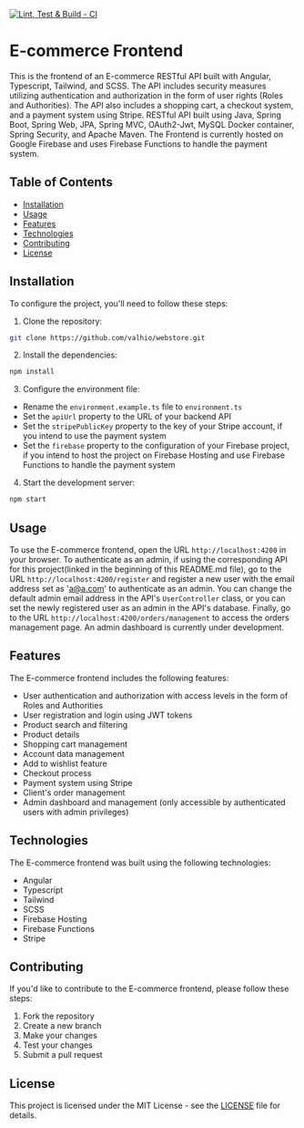 [![Lint, Test & Build - CI](https://github.com/valhio/webstore-with-api/actions/workflows/node.js.yml/badge.svg)](https://github.com/valhio/webstore-with-api/actions/workflows/node.js.yml)

# E-commerce Frontend

This is the frontend of an E-commerce RESTful API built with Angular, Typescript, Tailwind, and SCSS. The API includes security measures utilizing authentication and authorization in the form of user rights (Roles and Authorities). The API also includes a shopping cart, a checkout system, and a payment system using Stripe.
RESTful API built using Java, Spring Boot, Spring Web, JPA, Spring MVC, OAuth2-Jwt, MySQL Docker container, Spring Security, and Apache Maven.
The Frontend is currently hosted on Google Firebase and uses Firebase Functions to handle the payment system.

## Table of Contents

- [Installation](#installation)
- [Usage](#usage)
- [Features](#features)
- [Technologies](#technologies)
- [Contributing](#contributing)
- [License](#license)

## Installation

To configure the project, you'll need to follow these steps:

1. Clone the repository:
```bash
git clone https://github.com/valhio/webstore.git
```

2. Install the dependencies:
```bash
npm install
```

3. Configure the environment file:

- Rename the `environment.example.ts` file to `environment.ts`
- Set the `apiUrl` property to the URL of your backend API
- Set the `stripePublicKey` property to the key of your Stripe account, if you intend to use the payment system
- Set the `firebase` property to the configuration of your Firebase project, if you intend to host the project on Firebase Hosting and use Firebase Functions to handle the payment system

4. Start the development server:
```bash
npm start
```

## Usage

To use the E-commerce frontend, open the URL `http://localhost:4200` in your browser. To authenticate as an admin, if using the corresponding API for this project(linked in the beginning of this README.md file), go to the URL `http://localhost:4200/register` and register a new user with the email address set as 'a@a.com' to authenticate as an admin. You can change the default admin email address in the API's `UserController` class, or you can set the newly registered user as an admin in the API's database. Finally, go to the URL `http://localhost:4200/orders/management` to access the orders management page. An admin dashboard is currently under development.

## Features

The E-commerce frontend includes the following features:

- User authentication and authorization with access levels in the form of Roles and Authorities
- User registration and login using JWT tokens
- Product search and filtering
- Product details
- Shopping cart management
- Account data management
- Add to wishlist feature
- Checkout process
- Payment system using Stripe
- Client's order management
- Admin dashboard and management (only accessible by authenticated users with admin privileges)

## Technologies

The E-commerce frontend was built using the following technologies:

- Angular
- Typescript
- Tailwind
- SCSS
- Firebase Hosting
- Firebase Functions
- Stripe

## Contributing

If you'd like to contribute to the E-commerce frontend, please follow these steps:

1. Fork the repository
2. Create a new branch
3. Make your changes
4. Test your changes
5. Submit a pull request

## License

This project is licensed under the MIT License - see the [LICENSE](LICENSE) file for details.


